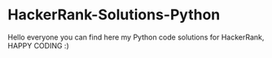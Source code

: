 # HackerRank-Solutions-Python
Hello everyone you can find here my Python code solutions for HackerRank, HAPPY CODING :)
